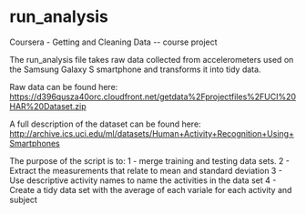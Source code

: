 run_analysis
============

Coursera - Getting and Cleaning Data -- course project

The run_analysis file takes raw data collected from accelerometers used on the Samsung Galaxy S smartphone and transforms it into tidy data. 

Raw data can be found here: https://d396qusza40orc.cloudfront.net/getdata%2Fprojectfiles%2FUCI%20HAR%20Dataset.zip 

A full description of the dataset can be found here: http://archive.ics.uci.edu/ml/datasets/Human+Activity+Recognition+Using+Smartphones 

The purpose of the script is to:
1 - merge training and testing data sets.
2 - Extract the measurements that relate to mean and standard deviation
3 - Use descriptive activity names to name the activities in the data set
4 - Create a tidy data set with the average of each variale for each activity and subject


